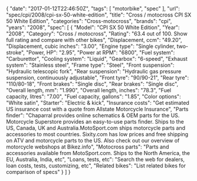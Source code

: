 {
    "date": "2017-01-12T22:46:50Z",
    "tags": [
        "motorbike",
        "spec"
    ],
    "url": "spec\/cpi\/2008\/cpi-sx-50-white-edition",
    "title": "Cross \/ motocross CPI SX 50 White Edition",
    "categories": "Cross-motocross",
    "brands": "cpi",
    "years": "2008",
    "spec": [
        {
            "Model": "CPI SX 50 White Edition",
            "Year": "2008",
            "Category": "Cross \/ motocross",
            "Rating": "63.4 out of 100. Show full rating and compare with other bikes",
            "Displacement, ccm": "49.20",
            "Displacement, cubic inches": "3.00",
            "Engine type": "Single cylinder, two-stroke",
            "Power, HP": "2.95",
            "Power at RPM": "6800",
            "Fuel system": "Carburettor",
            "Cooling system": "Liquid",
            "Gearbox": "6-speed",
            "Exhaust system": "Stainless steel",
            "Frame type": "Steel",
            "Front suspension": "Hydraulic telescopic fork",
            "Rear suspension": "Hydraulic gas pressure suspension, continuously adjustable",
            "Front tyre": "90\/90-21",
            "Rear tyre": "110\/80-18",
            "Front brakes": "Single disc",
            "Rear brakes": "Single disc",
            "Overall length, mm": "1.990",
            "Overall length, inches": "78.3",
            "Fuel capacity, litres": "7.00",
            "Fuel capacity, gallons": "1.85",
            "Color options": "White satin",
            "Starter": "Electric & kick",
            "Insurance costs": "Get estimated US insurance cost with a quote from Allstate Motorcycle Insurance",
            "Parts finder": "Chaparral provides online schematics & OEM parts for the US.   Motorcycle Superstore provides an easy-to-use parts finder. Ships to the US, Canada, UK and Australia.MotoSport.com ships motorcycle parts and accessories to most countries.    Sixity.com has low prices and free shipping on ATV and motorcycle parts to the US. Also check out our overview of motorcycle webshops at Bikez.info",
            "Motocross parts": "Parts and accessories available from MotoSport.com. Ships to the North America, the EU, Australia, India, etc",
            "Loans, tests, etc": "Search the web for dealers, loan costs, tests, customizing, etc",
            "Related bikes": "List related bikes for comparison of specs"
        }
    ]
}